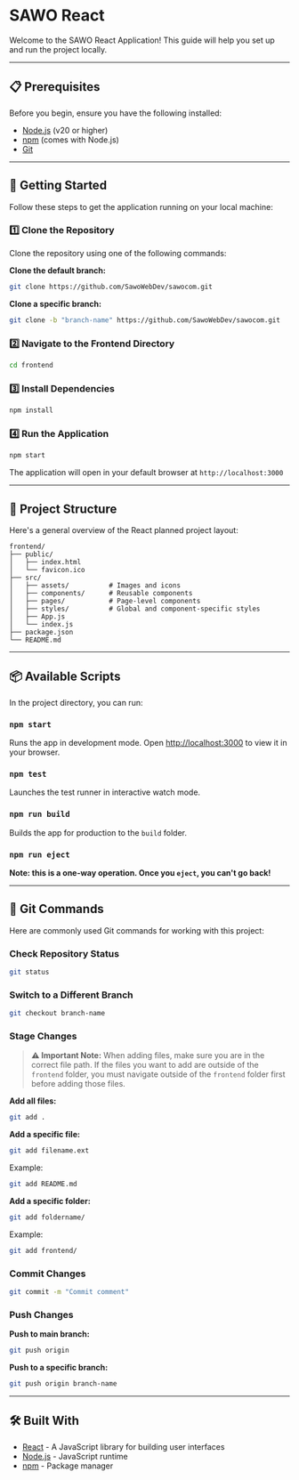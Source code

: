 # SAWO React
Welcome to the SAWO React Application! This guide will help you set up and run the project locally.

---

## 📋 Prerequisites
Before you begin, ensure you have the following installed:
- [Node.js](https://nodejs.org/) (v20 or higher)
- [npm](https://www.npmjs.com/) (comes with Node.js)
- [Git](https://git-scm.com/)

---

## 🚀 Getting Started
Follow these steps to get the application running on your local machine:

### 1️⃣ Clone the Repository
Clone the repository using one of the following commands:

**Clone the default branch:**
```bash
git clone https://github.com/SawoWebDev/sawocom.git
```

**Clone a specific branch:**
```bash
git clone -b "branch-name" https://github.com/SawoWebDev/sawocom.git
```

### 2️⃣ Navigate to the Frontend Directory
```bash
cd frontend
```

### 3️⃣ Install Dependencies
```bash
npm install
```

### 4️⃣ Run the Application
```bash
npm start
```

The application will open in your default browser at `http://localhost:3000`

---

## 🧱 Project Structure
Here's a general overview of the React planned project layout:

```
frontend/
├── public/
│   ├── index.html
│   └── favicon.ico
├── src/
│   ├── assets/          # Images and icons
│   ├── components/      # Reusable components
│   ├── pages/           # Page-level components
│   ├── styles/          # Global and component-specific styles
│   ├── App.js
│   └── index.js
├── package.json
└── README.md
```

---

## 📦 Available Scripts
In the project directory, you can run:

### `npm start`
Runs the app in development mode. Open [http://localhost:3000](http://localhost:3000) to view it in your browser.

### `npm test`
Launches the test runner in interactive watch mode.

### `npm run build`
Builds the app for production to the `build` folder.

### `npm run eject`
**Note: this is a one-way operation. Once you `eject`, you can't go back!**

---

## 🔀 Git Commands
Here are commonly used Git commands for working with this project:

### Check Repository Status
```bash
git status
```

### Switch to a Different Branch
```bash
git checkout branch-name
```

### Stage Changes

> **⚠️ Important Note:** When adding files, make sure you are in the correct file path. If the files you want to add are outside of the `frontend` folder, you must navigate outside of the `frontend` folder first before adding those files.

**Add all files:**
```bash
git add .
```

**Add a specific file:**
```bash
git add filename.ext
```
Example:
```bash
git add README.md
```

**Add a specific folder:**
```bash
git add foldername/
```
Example:
```bash
git add frontend/
```

### Commit Changes
```bash
git commit -m "Commit comment"
```

### Push Changes

**Push to main branch:**
```bash
git push origin
```

**Push to a specific branch:**
```bash
git push origin branch-name
```

---

## 🛠️ Built With
- [React](https://reactjs.org/) - A JavaScript library for building user interfaces
- [Node.js](https://nodejs.org/) - JavaScript runtime
- [npm](https://www.npmjs.com/) - Package manager